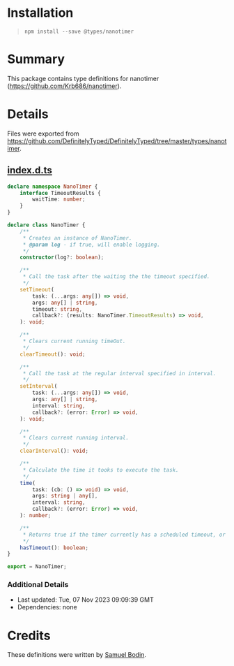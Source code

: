 # Installation
> `npm install --save @types/nanotimer`

# Summary
This package contains type definitions for nanotimer (https://github.com/Krb686/nanotimer).

# Details
Files were exported from https://github.com/DefinitelyTyped/DefinitelyTyped/tree/master/types/nanotimer.
## [index.d.ts](https://github.com/DefinitelyTyped/DefinitelyTyped/tree/master/types/nanotimer/index.d.ts)
````ts
declare namespace NanoTimer {
    interface TimeoutResults {
        waitTime: number;
    }
}

declare class NanoTimer {
    /**
     * Creates an instance of NanoTimer.
     * @param log - if true, will enable logging.
     */
    constructor(log?: boolean);

    /**
     * Call the task after the waiting the the timeout specified.
     */
    setTimeout(
        task: (...args: any[]) => void,
        args: any[] | string,
        timeout: string,
        callback?: (results: NanoTimer.TimeoutResults) => void,
    ): void;

    /**
     * Clears current running timeOut.
     */
    clearTimeout(): void;

    /**
     * Call the task at the regular interval specified in interval.
     */
    setInterval(
        task: (...args: any[]) => void,
        args: any[] | string,
        interval: string,
        callback?: (error: Error) => void,
    ): void;

    /**
     * Clears current running interval.
     */
    clearInterval(): void;

    /**
     * Calculate the time it tooks to execute the task.
     */
    time(
        task: (cb: () => void) => void,
        args: string | any[],
        interval: string,
        callback?: (error: Error) => void,
    ): number;

    /**
     * Returns true if the timer currently has a scheduled timeout, or false otherwise
     */
    hasTimeout(): boolean;
}

export = NanoTimer;

````

### Additional Details
 * Last updated: Tue, 07 Nov 2023 09:09:39 GMT
 * Dependencies: none

# Credits
These definitions were written by [Samuel Bodin](https://github.com/bodinsamuel).
